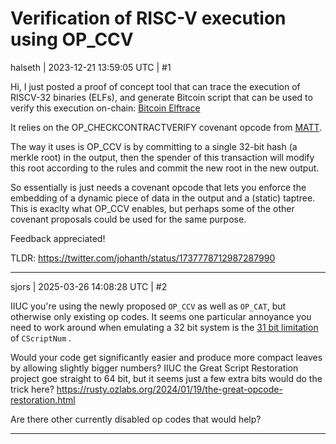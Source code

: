 # Verification of RISC-V execution using OP_CCV

halseth | 2023-12-21 13:59:05 UTC | #1

Hi, I just posted a proof of concept tool that can trace the execution of RISCV-32 binaries (ELFs), and generate Bitcoin script that can be used to verify this execution on-chain: [Bitcoin Elftrace](https://github.com/halseth/elftrace)

It relies on the OP_CHECKCONTRACTVERIFY covenant opcode from [MATT](https://lists.linuxfoundation.org/pipermail/bitcoin-dev/2022-November/021182.html).

The way it uses is OP_CCV is by committing to a single 32-bit hash (a merkle root) in the output, then the spender of this transaction will modify this root according to the rules and commit the new root in the new output. 

So essentially is just needs a covenant opcode that lets you enforce the embedding of a dynamic piece of data in the output and a (static) taptree. This is exaclty what OP_CCV enables, but perhaps some of the other covenant proposals could be used for the same purpose.

Feedback appreciated!

TLDR: https://twitter.com/johanth/status/1737778712987287990

-------------------------

sjors | 2025-03-26 14:08:28 UTC | #2

IIUC you're using the newly proposed `OP_CCV` as well as `OP_CAT`, but otherwise only existing op codes. It seems one particular annoyance you need to work around when emulating a 32 bit system is the [31 bit limitation](https://bitcoin.stackexchange.com/a/122944/4948) of `CScriptNum` .

Would your code get significantly easier and produce more compact leaves by allowing slightly bigger numbers? IIUC the Great Script Restoration project goe straight to 64 bit, but it seems just a few extra bits would do the trick here? https://rusty.ozlabs.org/2024/01/19/the-great-opcode-restoration.html 

Are there other currently disabled op codes that would help?

-------------------------

